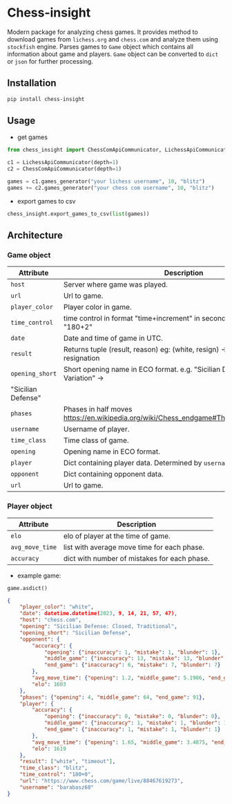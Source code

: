 # Chess-insight

Modern package for analyzing chess games. It provides method to download games from `lichess.org` and `chess.com` and analyze them using `stockfish` engine. Parses games to `Game` object which contains all information about game and players. `Game` object can be converted to `dict` or `json` for further processing.

## Installation

```bash
pip install chess-insight
```

## Usage

- get games 

```python
from chess_insight import ChessComApiCommunicator, LichessApiCommunicator

c1 = LichessApiCommunicator(depth=1)
c2 = ChessComApiCommunicator(depth=1)

games = c1.games_generator("your lichess username", 10, "blitz")
games += c2.games_generator("your chess com username", 10, "blitz")
```

- export games to csv

```python 
chess_insight.export_games_to_csv(list(games))
```

## Architecture 

### Game object

| Attribute          | Description                                                                                       |
| ------------------ | ------------------------------------------------------------------------------------------------- |
| `host`             | Server where game was played.                                                                     |
| `url`              | Url to game.                                                                                      |
| `player_color`     | Player color in game.                                                                             |
| `time_control`     | time control in format "time+increment" in seconds.         e.g. "600+0" or "180+2"               |
| `date`             | Date and time of game in UTC.                                                                     |
| `result`           | Returns tuple (result, reason)         eg:         (white, resign) -> white won by resignation    |
| `opening_short`    | Short opening name in ECO format.         e.g. "Sicilian Defense: Alapin Variation" ->            |
| "Sicilian Defense" |
| `phases`           | Phases in half moves         https://en.wikipedia.org/wiki/Chess_endgame#The_start_of_the_endgame |  | `host` | Server where game was played. |
| `username`         | Username of player.                                                                               |
| `time_class`       | Time class of game.                                                                               |
| `opening`          | Opening name in ECO format.                                                                       |
| `player`           | Dict containing player data. Determined by `username`.                                            |
| `opponent`         | Dict containing opponent data.                                                                    |
| `url`              | Url to game.                                                                                      |

### Player object

| Attribute       | Description                                  |
| --------------- | -------------------------------------------- |
| `elo`           | elo of player at the time of game.           |
| `avg_move_time` | list with average move time for each phase.  |
| `accuracy`      | dict with number of mistakes for each phase. |


- example game:

```python
game.asdict()
```

```json
{
    "player_color": "white",
    "date": datetime.datetime(2023, 9, 14, 21, 57, 47),
    "host": "chess.com",
    "opening": "Sicilian Defense: Closed, Traditional",
    "opening_short": "Sicilian Defense",
    "opponent": {
        "accuracy": {
            "opening": {"inaccuracy": 1, "mistake": 1, "blunder": 1},
            "middle_game": {"inaccuracy": 13, "mistake": 13, "blunder": 15},
            "end_game": {"inaccuracy": 6, "mistake": 7, "blunder": 7}
        },
        "avg_move_time": {"opening": 1.2, "middle_game": 5.1906, "end_game": 3.9467},
        "elo": 1603
    },
    "phases": {"opening": 4, "middle_game": 64, "end_game": 91},
    "player": {
        "accuracy": {
            "opening": {"inaccuracy": 0, "mistake": 0, "blunder": 0},
            "middle_game": {"inaccuracy": 1, "mistake": 1, "blunder": 1},
            "end_game": {"inaccuracy": 1, "mistake": 1, "blunder": 1}
        },
        "avg_move_time": {"opening": 1.65, "middle_game": 3.4875, "end_game": 3.0109},
        "elo": 1619
    },
    "result": ["white", "timeout"],
    "time_class": "blitz",
    "time_control": "180+0",
    "url": "https://www.chess.com/game/live/88467619273",
    "username": "barabasz60"
}
```